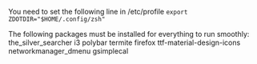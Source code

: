 You need to set the following line in /etc/profile
``` export ZDOTDIR="$HOME/.config/zsh" ```

The following packages must be installed for everything to run smoothly:
the_silver_searcher
i3
polybar
termite
firefox
ttf-material-design-icons
networkmanager_dmenu
gsimplecal
